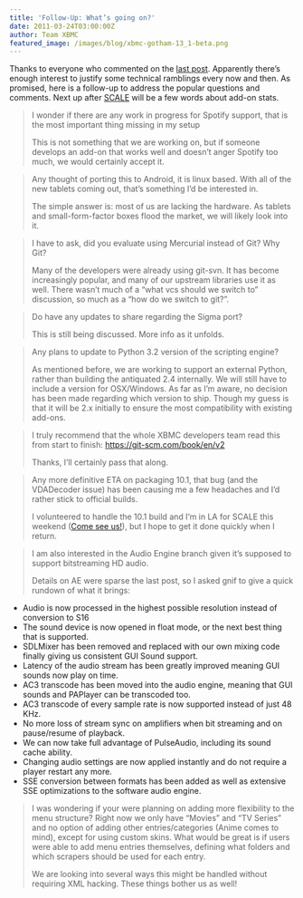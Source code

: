 ```yaml
---
title: 'Follow-Up: What’s going on?'
date: 2011-03-24T03:00:00Z
author: Team XBMC
featured_image: /images/blog/xbmc-gotham-13_1-beta.png
---
```

Thanks to everyone who commented on the [last post](/article/what-going). Apparently there’s enough interest to justify some technical ramblings every now and then. As promised, here is a follow-up to address the popular questions and comments. Next up after [SCALE](https://www.socallinuxexpo.org/scale9x/) will be a few words about add-on stats.

 
> I wonder if there are any work in progress for Spotify support, that is the most important thing missing in my setup
> 
>   This is not something that we are working on, but if someone develops an add-on that works well and doesn’t anger Spotify too much, we would certainly accept it.

 
> Any thought of porting this to Android, it is linux based. With all of the new tablets coming out, that’s something I’d be interested in.
> 
>   The simple answer is: most of us are lacking the hardware. As tablets and small-form-factor boxes flood the market, we will likely look into it.

 
> I have to ask, did you evaluate using Mercurial instead of Git? Why Git?
> 
>   Many of the developers were already using git-svn. It has become increasingly popular, and many of our upstream libraries use it as well. There wasn’t much of a “what vcs should we switch to” discussion, so much as a “how do we switch to git?”.

 
> Do have any updates to share regarding the Sigma port?
> 
>   This is still being discussed. More info as it unfolds.

 
> Any plans to update to Python 3.2 version of the scripting engine?
> 
>   As mentioned before, we are working to support an external Python, rather than building the antiquated 2.4 internally. We will still have to include a version for OSX/Windows. As far as I’m aware, no decision has been made regarding which version to ship. Though my guess is that it will be 2.x initially to ensure the most compatibility with existing add-ons.

 
> I truly recommend that the whole XBMC developers team read this from start to finish: <https://git-scm.com/book/en/v2>
> 
>   Thanks, I’ll certainly pass that along.

 
> Any more definitive ETA on packaging 10.1, that bug (and the VDADecoder issue) has been causing me a few headaches and I’d rather stick to official builds.
> 
>   I volunteered to handle the 10.1 build and I’m in LA for SCALE this weekend ([Come see us!](/article/scale-9x-and-xbmc-meetup-update)), but I hope to get it done quickly when I return.

 
> I am also interested in the Audio Engine branch given it’s supposed to support bitstreaming HD audio.
> 
>   Details on AE were sparse the last post, so I asked gnif to give a quick rundown of what it brings:

 
 * Audio is now processed in the highest possible resolution instead of conversion to S16
 * The sound device is now opened in float mode, or the next best thing that is supported.
 * SDLMixer has been removed and replaced with our own mixing code finally giving us consistent GUI Sound support.
 * Latency of the audio stream has been greatly improved meaning GUI sounds now play on time.
 * AC3 transcode has been moved into the audio engine, meaning that GUI sounds and PAPlayer can be transcoded too.
 * AC3 transcode of every sample rate is now supported instead of just 48 KHz.
 * No more loss of stream sync on amplifiers when bit streaming and on pause/resume of playback.
 * We can now take full advantage of PulseAudio, including its sound cache ability.
 * Changing audio settings are now applied instantly and do not require a player restart any more.
 * SSE conversion between formats has been added as well as extensive SSE optimizations to the software audio engine.
 
 
> I was wondering if your were planning on adding more flexibility to the menu structure? Right now we only have “Movies” and “TV Series” and no option of adding other entries/categories (Anime comes to mind), except for using custom skins. What would be great is if users were able to add menu entries themselves, defining what folders and which scrapers should be used for each entry.
> 
>   We are looking into several ways this might be handled without requiring XML hacking. These things bother us as well!

 